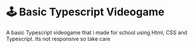 # 🕹️ Basic Typescript Videogame

A basic Typescript videogame that i made for school using Html, CSS and Typescript. Its not responsive so take care
